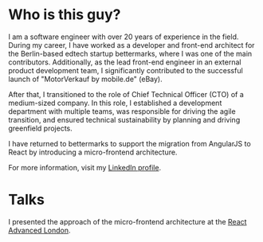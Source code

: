 # Who is this guy?
I am a software engineer with over 20 years of experience in the field. During my career, I have worked as a developer 
and front-end architect for the Berlin-based edtech startup bettermarks, where I was one of the main contributors. 
Additionally, as the lead front-end engineer in an external product development team, I significantly contributed to 
the successful launch of "MotorVerkauf by mobile.de" (eBay).

After that, I transitioned to the role of Chief Technical Officer (CTO) of a medium-sized company. 
In this role, I established a development department with multiple teams, was responsible for driving the agile transition, 
and ensured technical sustainability by planning and driving greenfield projects.

I have returned to bettermarks to support the migration from AngularJS to React by introducing a micro-frontend architecture.

For more information, visit my [LinkedIn profile](https://www.linkedin.com/in/andre-bauer).

# Talks
I presented the approach of the micro-frontend architecture at the [React Advanced London](https://gitnation.com/contents/we-accidentally-built-a-plugin-sdk-for-micro-frontends). 
